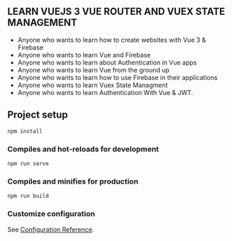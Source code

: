 
## LEARN VUEJS 3 VUE ROUTER AND VUEX STATE MANAGEMENT 

- Anyone who wants to learn how to create websites with Vue 3 & Firebase
- Anyone who wants to learn Vue and Firebase
- Anyone who wants to learn about Authentication in Vue apps
- Anyone who wants to learn Vue from the ground up
- Anyone who wants to learn how to use Firebase in their applications
- Anyone who wants to learn Vuex State Managment
- Anyone who wants to learn Authentication With Vue & JWT.


## Project setup
```
npm install
```

### Compiles and hot-reloads for development
```
npm run serve
```

### Compiles and minifies for production
```
npm run build
```

### Customize configuration
See [Configuration Reference](https://cli.vuejs.org/config/).
